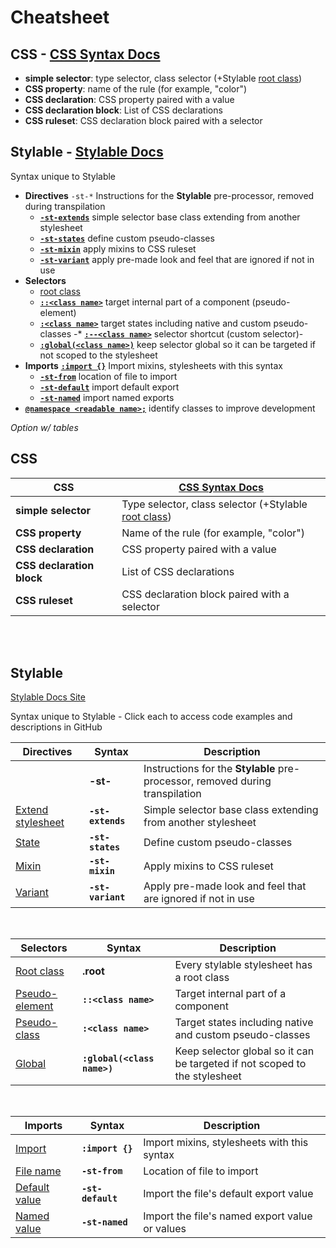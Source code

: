 # Cheatsheet

 ## CSS - [CSS Syntax Docs](https://developer.mozilla.org/en-US/docs/Learn/CSS/Introduction_to_CSS/Syntax#CSS_Declarations)

 * **simple selector**: type selector, class selector (+Stylable [root class](./root.md))
 * **CSS property**: name of the rule (for example, "color")
 * **CSS declaration**: CSS property paired with a value
 * **CSS declaration block**: List of CSS declarations
 * **CSS ruleset**: CSS declaration block paired with a selector

## Stylable - [Stylable Docs](www.stylable.io) 
Syntax unique to Stylable

 * **Directives** `-st-*` Instructions for the **Stylable** pre-processor, removed during transpilation
    * [**`-st-extends`**](../references/extend-stylesheet.md) simple selector base class extending from another stylesheet
    * [**`-st-states`**](../references/pseudo-classes.md) define custom pseudo-classes
    * [**`-st-mixin`**](../references/mixin-syntax.md) apply mixins to CSS ruleset
    * [**`-st-variant`**](../references/variants.md) apply pre-made look and feel that are ignored if not in use
* **Selectors**
    * [root class](./root.md) 
    * [**`::<class name>`**](../references/pseudo-elements.md) target internal part of a component (pseudo-element) 
    * [**`:<class name>`**](../references/pseudo-classes.md) target states including native and custom pseudo-classes
    -* [**`:--<class name>`**](../references/custom-selectors.md) selector shortcut (custom selector)-
    * [**`:global(<class name>)`**](../references/global-selectors.md) keep selector global so it can be targeted if not scoped to the stylesheet
* **Imports** [**`:import {}`**](../references/imports.md) Import mixins, stylesheets with this syntax
    * [**`-st-from`**](../references/imports.md) location of file to import
    * [**`-st-default`**](../references/imports.md) import default export
    * [**`-st-named`**](../references/imports.md) import named exports
* [**`@namespace <readable name>;`**](../references/namespace.md) identify classes to improve development


*Option w/ tables*

## CSS

| **CSS**  |[CSS Syntax Docs](https://developer.mozilla.org/en-US/docs/Learn/CSS/Introduction_to_CSS/Syntax#CSS_Declarations)  |
|---|---|
|**simple selector**   |Type selector, class selector (+Stylable [root class](./root.md))   |
|**CSS property**   | Name of the rule (for example, "color")  |
| **CSS declaration**  | CSS property paired with a value  |
|**CSS declaration block**   |  List of CSS declarations  |
|**CSS ruleset** | CSS declaration block paired with a selector
<br>  
<br>

## Stylable 

[Stylable Docs Site](www.stylable.io)

Syntax unique to Stylable - Click each to access code examples and descriptions in GitHub
  
| Directives | Syntax  |  Description |
|---|---|---|
||**-st-**|Instructions for the **Stylable** pre-processor, removed during transpilation|
|[Extend stylesheet](../references/extend-stylesheet.md)|**`-st-extends`**   | Simple selector base class extending from another stylesheet  |
|[State](../references/pseudo-classes.md)| **`-st-states`** | Define custom pseudo-classes  |
|[Mixin](../references/mixin-syntax.md) | **`-st-mixin`**   | Apply mixins to CSS ruleset  |
|[Variant](../references/variants.md) |**`-st-variant`**    | Apply pre-made look and feel that are ignored if not in use  |
<br>

|Selectors   | Syntax  | Description  |
|---|---|---|
| [Root class](./root.md)  |**.root**  |Every stylable stylesheet has a root class   |
|[Pseudo-element](../references/pseudo-elements.md) | **`::<class name>`**  | Target internal part of a component |
|[Pseudo-class](../references/pseudo-classes.md) | **`:<class name>`**  | Target states including native and custom pseudo-classes |
| [Global](../references/global-selectors.md) | **`:global(<class name>)`**| Keep selector global so it can be targeted if not scoped to the stylesheet  |
 <br> 

| Imports  | Syntax  | Description  |
|---|---|---|
|[Import](../references/imports.md)|**`:import {}`**   | Import mixins, stylesheets with this syntax|
|[File name](../references/imports.md)  | **`-st-from`**  | Location of file to import  |
|[Default value](../references/imports.md)   | **`-st-default`**  |Import the file's default export value   |
|[Named value](../references/imports.md)   | **`-st-named`**  | Import the file's named export value or values  |



